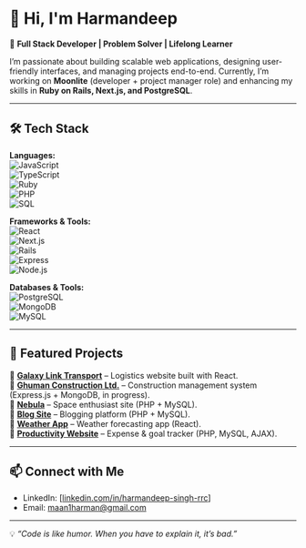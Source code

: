# 👋 Hi, I'm Harmandeep 

🚀 **Full Stack Developer | Problem Solver | Lifelong Learner**  

I’m passionate about building scalable web applications, designing user-friendly interfaces, and managing projects end-to-end. Currently, I’m working on **Moonlite** (developer + project manager role) and enhancing my skills in **Ruby on Rails, Next.js, and PostgreSQL**.  

---

## 🛠️ Tech Stack  

**Languages:**  
![JavaScript](https://img.shields.io/badge/-JavaScript-F7DF1E?logo=javascript&logoColor=000)  
![TypeScript](https://img.shields.io/badge/-TypeScript-3178C6?logo=typescript&logoColor=fff)  
![Ruby](https://img.shields.io/badge/-Ruby-CC342D?logo=ruby&logoColor=fff)  
![PHP](https://img.shields.io/badge/-PHP-777BB4?logo=php&logoColor=fff)  
![SQL](https://img.shields.io/badge/-SQL-003B57?logo=postgresql&logoColor=fff)  

**Frameworks & Tools:**  
![React](https://img.shields.io/badge/-React-61DAFB?logo=react&logoColor=000)  
![Next.js](https://img.shields.io/badge/-Next.js-000?logo=nextdotjs&logoColor=fff)  
![Rails](https://img.shields.io/badge/-Ruby_on_Rails-D30001?logo=rubyonrails&logoColor=fff)  
![Express](https://img.shields.io/badge/-Express-000?logo=express&logoColor=fff)  
![Node.js](https://img.shields.io/badge/-Node.js-339933?logo=node.js&logoColor=fff)  

**Databases & Tools:**  
![PostgreSQL](https://img.shields.io/badge/-PostgreSQL-336791?logo=postgresql&logoColor=fff)  
![MongoDB](https://img.shields.io/badge/-MongoDB-47A248?logo=mongodb&logoColor=fff)  
![MySQL](https://img.shields.io/badge/-MySQL-4479A1?logo=mysql&logoColor=fff)  

---

## 🌟 Featured Projects  

🔗 [**Galaxy Link Transport**](https://galaxylinktransport.com/) – Logistics website built with React.  
🔗 [**Ghuman Construction Ltd.**](#) – Construction management system (Express.js + MongoDB, in progress).  
🔗 [**Nebula**](https://lime-gazelle-529446.hostingersite.com/) – Space enthusiast site (PHP + MySQL).  
🔗 [**Blog Site**](https://moccasin-bison-712001.hostingersite.com/) – Blogging platform (PHP + MySQL).  
🔗 [**Weather App**](https://notuss.netlify.app/) – Weather forecasting app (React).  
🔗 [**Productivity Website**](https://papayawhip-hedgehog-107416.hostingersite.com/) – Expense & goal tracker (PHP, MySQL, AJAX).  

---

## 📫 Connect with Me  

- LinkedIn: [[linkedin.com/in/harmandeep-singh-rrc](https://www.linkedin.com/in/harmandeep-singh-rrc/)]
- Email: [maan1harman@gmail.com](mailto:maan1harman@gmail.com)  

---

💡 *“Code is like humor. When you have to explain it, it’s bad.”*  
